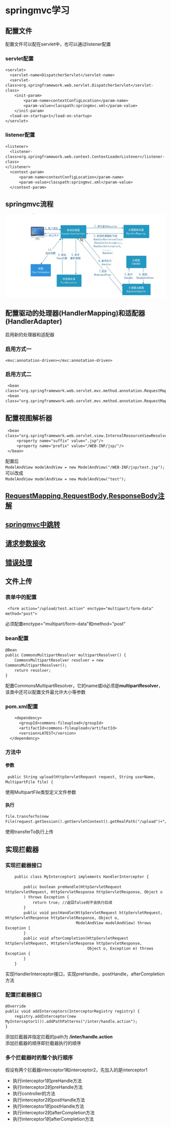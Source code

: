 
# springmvc学习
## 配置文件
配置文件可以配在servlet中，也可以通过listener配置
### servlet配置
    <servlet>
      <servlet-name>DispatcherServlet</servlet-name>
      <servlet-class>org.springframework.web.servlet.DispatcherServlet</servlet-class>
        <init-param>
            <param-name>contextConfigLocation</param-name>
            <param-value>classpath:springmvc.xml</param-value>
        </init-param>
      <load-on-startup>1</load-on-startup>
    </servlet>
### listener配置
    <listener>
      <listener-class>org.springframework.web.context.ContextLoaderListener</listener-class>
    </listener>
      <context-param>
          <param-name>contextConfigLocation</param-name>
          <param-value>classpath:springmvc.xml</param-value>
      </context-param>
## springmvc流程
![springmvc流程](flow.png)
## 配置驱动的处理器(HandlerMapping)和适配器(HandlerAdapter)
启用新的处理器和适配器
### 启用方式一
    <mvc:annotation-driven></mvc:annotation-driven>
### 启用方式二
     <bean class="org.springframework.web.servlet.mvc.method.annotation.RequestMappingHandlerMapping"/>
     <bean class="org.springframework.web.servlet.mvc.method.annotation.RequestMappingHandlerAdapter"/>
## 配置视图解析器
     <bean class="org.springframework.web.servlet.view.InternalResourceViewResolver">
         <property name="suffix" value=".jsp"/>
         <property name="prefix" value="/WEB-INF/jsp/"/>
     </bean>
 配置后  
 ``ModelAndView modelAndView = new ModelAndView("/WEB-INF/jsp/test.jsp");``
 可以改成  
  ``ModelAndView modelAndView = new ModelAndView("test");``
## [RequestMapping,RequestBody,ResponseBody注解](RequestMapping.md)
## [springmvc中跳转](redirect.md)
## [请求参数接收](databinding.md)
## [错误处理](exception.md)
## 文件上传
### 表单中的配置
     <form action="/upload/test.action" enctype="multipart/form-data" method="post">
必须配置enctype="multipart/form-data"和method="post"
### bean配置
    @Bean
    public CommonsMultipartResolver multipartResolver() {
        CommonsMultipartResolver resolver = new CommonsMultipartResolver();
        return resolver;
    }
配置CommonsMultipartResolver，它的name或id必须是**multipartResolver**，该类中还可以配置文件最允许大小等参数
### pom.xml配置
        <dependency>
          <groupId>commons-fileupload</groupId>
          <artifactId>commons-fileupload</artifactId>
          <version>LATEST</version>
      </dependency>
### 方法中
#### 参数
     public String upload(HttpServletRequest request, String userName, MultipartFile file) {
使用MultipartFile类型定义文件参数
#### 执行
    file.transferTo(new File(request.getSession().getServletContext().getRealPath("/upload")+"/"+file.getOriginalFilename()));
使用transferTo执行上传
## 实现拦截器
### 实现拦截器接口
        public class MyInterceptor1 implements HandlerInterceptor {

            public boolean preHandle(HttpServletRequest httpServletRequest, HttpServletResponse httpServletResponse, Object o
            ) throws Exception {
                return true; //返回false则不会执行后续
            }
            public void postHandle(HttpServletRequest httpServletRequest, HttpServletResponse httpServletResponse, Object o,
                                   ModelAndView modelAndView) throws Exception {
            }
            public void afterCompletion(HttpServletRequest httpServletRequest, HttpServletResponse httpServletResponse,
                                        Object o, Exception e) throws Exception {
            }
        }
实现HandlerInterceptor接口，实现preHandle，postHandle，afterCompletion方法  
### 配置拦截器接口
    @Override
    public void addInterceptors(InterceptorRegistry registry) {
        registry.addInterceptor(new MyInterceptor1()).addPathPatterns("/inter/handle.action");
    }
添加拦截器并指定拦截的path为 **/inter/handle.action**  
添加拦截器的顺序即拦截器执行的顺序
### 多个拦截器时的整个执行顺序
假设有两个拦截器interceptor1和interceptor2，先加入的是interceptor1
* 执行interceptor1的preHandle方法
* 执行interceptor2的preHandle方法
* 执行controller的方法
* 执行interceptor2的postHandle方法
* 执行interceptor1的postHandle方法
* 执行interceptor2的afterCompletion方法
* 执行interceptor1的afterCompletion方法

